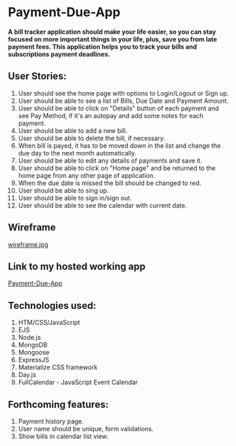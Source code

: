 # Payment-Due-App

**A bill tracker application should make your life easier, so you can stay focused on more important things in your life, plus, save you from late payment fees. This application helps you to track your bills and subscriptions payment deadlines.**

## User Stories:
1. User should see the home page with options to Login/Logout or Sign up.
2. User should be able to see a list of Bills, Due Date and Payment Amount.
3. User should be able to click on "Details" button of each payment and see Pay Method, if it's an autopay and add some notes for each payment.
4. User should be able to add a new bill.
5. User should be able to delete the bill, if necessary.
6. When bill is payed, it has to be moved down in the list and change the due day to the next month automatically.
7. User should be able to edit any details of payments and save it.
8. User should be able to click on "Home page" and be returned to the home page from any other page of application.
9. When the due date is missed the bill should be changed to red.
10. User should be able to sing up.
11. User should be able to sign in/sign out.
12. User should be able to see the calendar with current date.

## Wireframe
[wireframe.jpg](/wireframe.jpg)

## Link to my hosted working app
[Payment-Due-App](https://www.example.com)

## Technologies used:
1. HTM/CSS/JavaScript
2. EJS
3. Node.js
4. MongoDB
5. Mongoose
6. ExpressJS
7. Materialize CSS framework
8. Day.js
9. FullCalendar - JavaScript Event Calendar

## Forthcoming features:
1. Payment history page.
2. User name should be unique, form validations.
3. Show bills in calendar list view.

